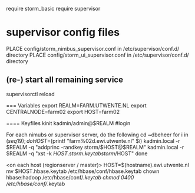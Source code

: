 require storm_basic
require supervisor

# supervisor config files
PLACE config/storm_nimbus_supervisor.conf in /etc/supervisor/conf.d/ directory
PLACE config/storm_ui_supervisor.conf in /etc/supervisor/conf.d/ directory

## (re-) start all remaining service
supervisorctl reload

=== Variables
export REALM=FARM.UTWENTE.NL
export CENTRALNODE=farm02
export HOST=farm02


==== Keyfiles
<on the kdc server>
kinit kadmin/admin@$REALM #login

For each nimubs or supervisor server, do the following
cd ~dbeheer
for i in $(seq 1 9); do
	HOST=$(printf "farm%02d.ewi.utwente.nl" $i)
	kadmin.local -r $REALM -q "addprinc -randkey storm/$HOST@$REALM"
	kadmin.local -r $REALM -q "xst -k $HOST.storm.keytab storm/$HOST"
done

<on each host (regionserver / master)>
HOST=$(hostname).ewi.utwente.nl
mv $HOST.hbase.keytab /etc/hbase/conf/hbase.keytab
chown hbase:hadoop /etc/hbase/conf/*.keytab
chmod 0400 /etc/hbase/conf/*.keytab
